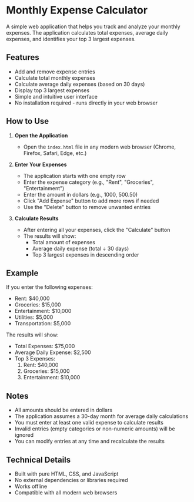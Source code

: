 # Monthly Expense Calculator

A simple web application that helps you track and analyze your monthly expenses. The application calculates total expenses, average daily expenses, and identifies your top 3 largest expenses.

## Features

- Add and remove expense entries
- Calculate total monthly expenses
- Calculate average daily expenses (based on 30 days)
- Display top 3 largest expenses
- Simple and intuitive user interface
- No installation required - runs directly in your web browser

## How to Use

1. **Open the Application**
   - Open the `index.html` file in any modern web browser (Chrome, Firefox, Safari, Edge, etc.)

2. **Enter Your Expenses**
   - The application starts with one empty row
   - Enter the expense category (e.g., "Rent", "Groceries", "Entertainment")
   - Enter the amount in dollars (e.g., 1000, 500.50)
   - Click "Add Expense" button to add more rows if needed
   - Use the "Delete" button to remove unwanted entries

3. **Calculate Results**
   - After entering all your expenses, click the "Calculate" button
   - The results will show:
     - Total amount of expenses
     - Average daily expense (total ÷ 30 days)
     - Top 3 largest expenses in descending order

## Example

If you enter the following expenses:
- Rent: $40,000
- Groceries: $15,000
- Entertainment: $10,000
- Utilities: $5,000
- Transportation: $5,000

The results will show:
- Total Expenses: $75,000
- Average Daily Expense: $2,500
- Top 3 Expenses:
  1. Rent: $40,000
  2. Groceries: $15,000
  3. Entertainment: $10,000

## Notes

- All amounts should be entered in dollars
- The application assumes a 30-day month for average daily calculations
- You must enter at least one valid expense to calculate results
- Invalid entries (empty categories or non-numeric amounts) will be ignored
- You can modify entries at any time and recalculate the results

## Technical Details

- Built with pure HTML, CSS, and JavaScript
- No external dependencies or libraries required
- Works offline
- Compatible with all modern web browsers 